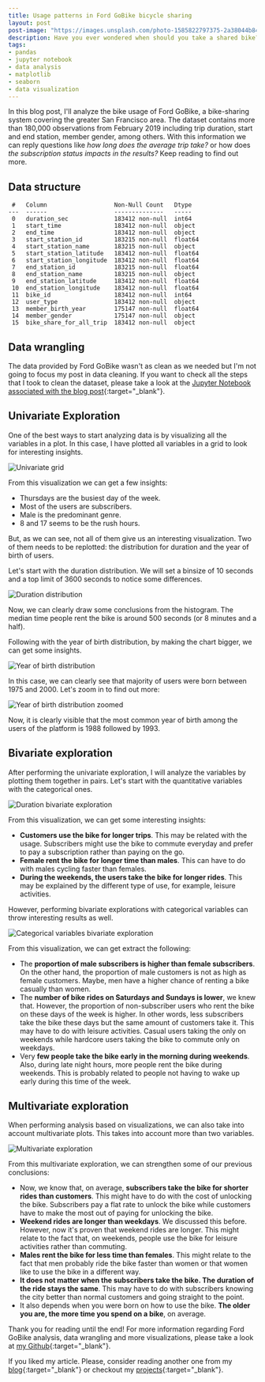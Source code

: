```yaml
---
title: Usage patterns in Ford GoBike bicycle sharing
layout: post
post-image: "https://images.unsplash.com/photo-1585822797375-2a38044b8499"
description: Have you ever wondered when should you take a shared bike? When ara the busiest hours? In this post, you may find useful information regarding that matter.
tags:
- pandas
- jupyter notebook
- data analysis
- matplotlib
- seaborn
- data visualization
---
```


In this blog post, I'll analyze the bike usage of Ford GoBike, a bike-sharing system covering the greater San Francisco area. The dataset contains more than 180,000 observations from February 2019 including trip duration, start and end station, member gender, among others. With this information we can reply questions like _how long does the average trip take?_ or how does _the subscription status impacts in the results?_ Keep reading to find out more.

## Data structure

```text
 #   Column                   Non-Null Count   Dtype  
---  ------                   --------------   -----  
 0   duration_sec             183412 non-null  int64  
 1   start_time               183412 non-null  object 
 2   end_time                 183412 non-null  object 
 3   start_station_id         183215 non-null  float64
 4   start_station_name       183215 non-null  object 
 5   start_station_latitude   183412 non-null  float64
 6   start_station_longitude  183412 non-null  float64
 7   end_station_id           183215 non-null  float64
 8   end_station_name         183215 non-null  object 
 9   end_station_latitude     183412 non-null  float64
 10  end_station_longitude    183412 non-null  float64
 11  bike_id                  183412 non-null  int64  
 12  user_type                183412 non-null  object 
 13  member_birth_year        175147 non-null  float64
 14  member_gender            175147 non-null  object 
 15  bike_share_for_all_trip  183412 non-null  object
 ```

## Data wrangling

The data provided by Ford GoBike wasn't as clean as we needed but I'm not going to focus my post in data cleaning. If you want to check all the steps that I took to clean the dataset, please take a look at the [Jupyter Notebook associated with the blog post](https://github.com/aingelmo/portfolio/blob/main/Udacity/Project_5_Communicate-Data-Findings/exploration_template.ipynb){:target="_blank"}.

## Univariate Exploration

One of the best ways to start analyzing data is by visualizing all the variables in a plot. In this case, I have plotted all variables in a grid to look for interesting insights.

![Univariate grid](/assets/images/FordGoBike/univariate-grid.png)

From this visualization we can get a few insights:

* Thursdays are the busiest day of the week.
* Most of the users are subscribers.
* Male is the predominant genre.
* 8 and 17 seems to be the rush hours.

But, as we can see, not all of them give us an interesting visualization. Two of them needs to be replotted: the distribution for duration and the year of birth of users.

Let's start with the duration distribution. We will set a binsize of 10 seconds and a top limit of 3600 seconds to notice some differences.

![Duration distribution](/assets/images/FordGoBike/duration-dist.png)

Now, we can clearly draw some conclusions from the histogram. The median time people rent the bike is around 500 seconds (or 8 minutes and a half).

Following with the year of birth distribution, by making the chart bigger, we can get some insights.

![Year of birth distribution](/assets/images/FordGoBike/birthday-dist.png)

In this case, we can clearly see that majority of users were born between 1975 and 2000. Let's zoom in to find out more:

![Year of birth distribution zoomed](/assets/images/FordGoBike/birthday-dist-zoomed.png)

Now, it is clearly visible that the most common year of birth among the users of the platform is 1988 followed by 1993.

## Bivariate exploration

After performing the univariate exploration, I will analyze the variables by plotting them together in pairs. Let's start with the quantitative variables with the categorical ones.

![Duration bivariate exploration](/assets/images/FordGoBike/duration-bivariate.png)

From this visualization, we can get some interesting insights:

* **Customers use the bike for longer trips**. This may be related with the usage. Subscribers might use the bike to commute everyday and prefer to pay a subscription rather than paying on the go.
* **Female rent the bike for longer time than males**. This can have to do with males cycling faster than females.
* **During the weekends, the users take the bike for longer rides**. This may be explained by the different type of use, for example, leisure activities.

However, performing bivariate explorations with categorical variables can throw interesting results as well.

![Categorical variables bivariate exploration](/assets/images/FordGoBike/cat-bivariate.png)

From this visualization, we can get extract the following:

* The **proportion of male subscribers is higher than female subscribers**. On the other hand, the proportion of male customers is not as high as female customers. Maybe, men have a higher chance of renting a bike casually than women.
* The **number of bike rides on Saturdays and Sundays is lower**, we knew that. However, the proportion of non-subscriber users who rent the bike on these days of the week is higher. In other words, less subscribers take the bike these days but the same amount of customers take it. This may have to do with leisure activities. Casual users taking the only on weekends while hardcore users taking the bike to commute only on weekdays.
* Very **few people take the bike early in the morning during weekends**. Also, during late night hours, more people rent the bike during weekends. This is probably related to people not having to wake up early during this time of the week.

## Multivariate exploration

When performing analysis based on visualizations, we can also take into account multivariate plots. This takes into account more than two variables.

![Multivariate exploration](/assets/images/FordGoBike/multivariate.png)

From this multivariate exploration, we can strengthen some of our previous conclusions:

* Now, we know that, on average, **subscribers take the bike for shorter rides than customers**. This might have to do with the cost of unlocking the bike. Subscribers pay a flat rate to unlock the bike while customers have to make the most out of paying for unlocking the bike.
* **Weekend rides are longer than weekdays**. We discussed this before. However, now it's proven that weekend rides are longer. This might relate to the fact that, on weekends, people use the bike for leisure activities rather than commuting.
* **Males rent the bike for less time than females**. This might relate to the fact that men probably ride the bike faster than women or that women like to use the bike in a different way.
* **It does not matter when the subscribers take the bike. The duration of the ride stays the same**. This may have to do with subscribers knowing the city better than normal customers and going straight to the point.
* It also depends when you were born on how to use the bike. **The older you are, the more time you spend on a bike**, on average.

Thank you for reading until the end! For more information regarding Ford GoBike analysis, data wrangling and more visualizations, please take a look at [my Github](https://github.com/aingelmo/portfolio/blob/main/Udacity/Project_5_Communicate-Data-Findings/exploration_template.ipynb){:target="_blank"}.

If you liked my article. Please, consider reading another one from my [blog](https://aingelmo.github.io/blog){:target="_blank"} or checkout my [projects](https://aingelmo.github.io/project){:target="_blank"}.
